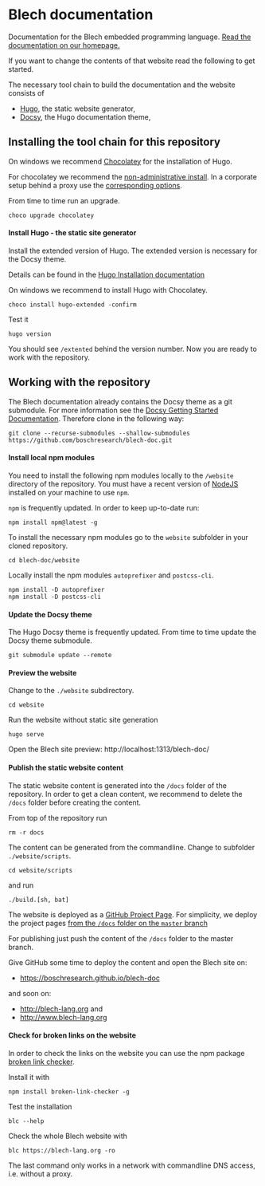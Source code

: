 # Blech documentation

Documentation for the Blech embedded programming language.
[Read the documentation on our homepage.](https://boschresearch.github.io/blech-doc/)

If you want to change the contents of that website read the following to get started.

The necessary tool chain to build the documentation and the website consists of

* [Hugo](https://gohugo.io/), the static website generator, 
* [Docsy](https://www.docsy.dev/), the Hugo documentation theme, 

## Installing the tool chain for this repository

On windows we recommend [Chocolatey](https://chocolatey.org/) for the installation of Hugo.

For chocolatey we recommend the [non-administrative install](https://chocolatey.org/docs/installation#non-administrative-install).
In a corporate setup behind a proxy use the [corresponding options](https://chocolatey.org/docs/installation#installing-behind-a-proxy).

From time to time run an upgrade.
```
choco upgrade chocolatey
````

#### Install Hugo - the static site generator

Install the extended version of Hugo. The extended version is necessary for the Docsy theme. 

Details can be found in the [Hugo Installation documentation](https://gohugo.io/getting-started/installing/)

On windows we recommend to install Hugo with Chocolatey.
```
choco install hugo-extended -confirm
```

Test it
```
hugo version
```
You should see `/extented` behind the version number.
Now you are ready to work with the repository.

## Working with the repository 

The Blech documentation already contains the Docsy theme as a git submodule. For more information see the [Docsy Getting Started Documentation](https://www.docsy.dev/docs/getting-started/). 
Therefore clone in the following way:

```
git clone --recurse-submodules --shallow-submodules https://github.com/boschresearch/blech-doc.git
```

#### Install local npm modules

You need to install the following npm modules locally to the `/website` directory of the repository. You must have a recent version of [NodeJS](https://nodejs.org/) installed on your machine to use `npm`.

`npm` is frequently updated. In order to keep up-to-date run:

```
npm install npm@latest -g
```

To install the necessary npm modules go to the `website` subfolder in your cloned repository.

```
cd blech-doc/website
```

Locally install the npm modules `autoprefixer` and `postcss-cli`.

```
npm install -D autoprefixer
npm install -D postcss-cli
```

#### Update the Docsy theme

The Hugo Docsy theme is frequently updated. From time to time update the Docsy theme submodule.

```
git submodule update --remote
```

#### Preview the website

Change to the `./website` subdirectory.

```
cd website
```

Run the website without static site generation

```
hugo serve
```

Open the Blech site preview: http://localhost:1313/blech-doc/

#### Publish the static website content

The static website content is generated into the `/docs` folder of the repository. In order to get a clean content, we recommend to delete the `/docs` folder before creating the content.

From top of the repository run
```
rm -r docs
```

The content can be generated from the commandline.
Change to subfolder `./website/scripts`.
```
cd website/scripts
```
and run 
```
./build.[sh, bat]
```

The website is deployed as a [GitHub Project Page](https://gohugo.io/hosting-and-deployment/hosting-on-github/#github-project-pages). For simplicity, we deploy the project pages [from the `/docs` folder on the `master` branch](https://gohugo.io/hosting-and-deployment/hosting-on-github/#deployment-of-project-pages-from-docs-folder-on-master-branch)

For publishing just push the content of the `/docs` folder to the master branch.


Give GitHub some time to deploy the content and open the Blech site on: 
* https://boschresearch.github.io/blech-doc

and soon on:

* http://blech-lang.org and 
* http://www.blech-lang.org

#### Check for broken links on the website

In order to check the links on the website you can use the npm package [broken link checker](https://github.com/stevenvachon/broken-link-checker).

Install it with

```
npm install broken-link-checker -g
```

Test the installation

```
blc --help
```

Check the whole Blech website with
```
blc https://blech-lang.org -ro
```

The last command only works in a network with commandline DNS access, i.e. without a proxy.







